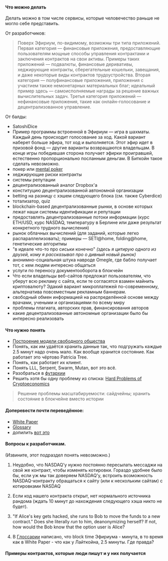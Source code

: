 #### Что можно делать

Делать можно в том числе сервисы, которые человечество раньше не могло себе представить. 

От разработчиков:
> Поверх Эфириум, по-видимому, возможны три типа приложений. Первая категория — финансовые приложения, предоставляющие пользователям мощные способы управления контрактами и заключения контрактов на свои активы. Примеры таких приложений — подвалюты, финансовые деривативы, хеджирующие контракты, сберегательные кошельки, завещания, и даже некоторые виды контрактов трудоустройства. Вторая категория — полуфинансовые приложения, приложения с участием также немонетарных материальных благ; идеальный пример здесь — самоисполняемые награды за решение важных вычислительных задач. Третья категория приложений — нефинансовые приложения, такие как онлайн-голосование и децентрализованное управление.

От балды:
* SatoshiDice
* Пример программы встроенной в Эфириум — игра в шахматы. Каждый день происходит голосование за ход. Какой вариант наберет больше эфира, тот ход и выполняется. Этот эфир идет в призовой фонд — другие варианты возвращаются владельцам. В конце игры победившая сторона получает эфирки проигравшей, естественно пропорционально посланным деньгам. В Биткойн такое сделать невозможно.
* покер или [mental poker](https://dl.dropboxusercontent.com/u/14533127/mental_poker.pdf)
* хеджирующие риски контракты
* системы репутации
* децентрализованный аналог Dropbox'а
* конституцию децентрализованной автономной организации
* betting на разницу с хэшем следующего блока (см. также Cyberdice)
* тотализатор, quiz
* blockchain-based децентрализованные рынки, в основе которых лежат наши системы идентификации и репутации
* предоставлять децентрализованные потоки информации (курс ETH/USD, курс NASDAQ, температуру в Берлине или даже результат конкретного трудного вычисления)
* рынок облачных вычислений (для заданий, которые легко распараллелизовать); примеры — SETI@home, folding@home, генетические алгоритмы 
* "в идеале что-то про сиськи конечно" *(здесь я цитирую одного из друзей, кому я рассказывал про о дивный новый рынок)*
* анонимно-социальная штука навроде Omegle, где бабло получает тот, с кем людям интересно общаться
* услуги по переносу документооборота в блокчейн
* Что если владельцы веб-сайтов предложат пользователям, что уберут всю рекламу с сайта, если те согласятся взамен майнить криптовалюту? Эдакий вариант микроплатежей по-современному, альтернатива повсеместным рекламным баннерам.
* свободный обмен информацией на распределённой основе между врачами, учеными и организациями по всему миру
* проблемы плагиата, авторских прав, финансирования авторов
* какие децентрализованные автономные организации было бы интересно реализовать

#### Что нужно понять

* [Построение модели свободного общества](https://github.com/snordenstorm/wiki/wiki/as-we-move-toward-new-world-order) 
* Понять, как им удаётся хранить данные так, что подгружать каждые 2.5 минут надо очень мало. Как вообще хранится состояние. Как работает это чёртово Patricia Tree.
* Понять, как работает их клиент.
* Понять LLL, Serpent, Swarm, Mutan, вот это всё.
* Разобраться в [футархии](http://hanson.gmu.edu/futarchy.html)
* Решить хотя бы одну проблему из списка: [Hard Problems of Cryptoeconomics](https://github.com/ethereum/wiki/wiki/Problems)

> Решение проблемы масштабируемости: сайдчейны; хранить состояние в блокчейне вместо истории

#### Доперевести почти переведённое:

* [White Paper](https://github.com/snordenstorm/wiki/wiki/%5BRussian%5D-White-Paper)
* [Glossary](https://github.com/snordenstorm/wiki/wiki/%5BRussian%5D-Glossary)
* допилить [вот это](https://github.com/snordenstorm/wiki/wiki/Russian-Problems)

#### Вопросы к разработчикам.

(Извините, этот подраздел понять невозможно.)

1. Неудобно, что NASDAQ'у нужно постоянно пересылать мессаджи на свой же контракт, чтобы изменять котировки. Гораздо удобнее было бы, если уж мы так доверяем NASDAQ'у, встроить возможность NASDAQ-контракту обращаться к сайту (или к нескольким сайтам) с котировками NASDAQ

2. Если код нашего контракта открыт, нет нормального источника рандома (ждать 10 минут до нахождения следующего хэша никто не будет).

3. "If Alice's key gets hacked, she runs to Bob to move the funds to a new contract." Does she literally *run* to him, deanonymizing herself? If not, how would the Bob know that the option user is Alice? 

4. В [Глоссарии](https://github.com/ethereum/wiki/wiki/Glossary) написано, что block time Эфириума - минута, в то время как в White Paper - что как у Лайткойна, 2.5 минуты. Где правда?

#### Примеры контрактов, которые люди пишут и у них получается